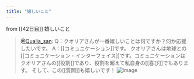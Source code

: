 ```yaml
---
title: "嬉しいこと"
---
```


from [[42日目]]
嬉しいこと
> [@Qualia_san](https://twitter.com/Qualia_san/status/1600498603663196162?s=20&t=vi2LL36EkYX1_rzxEVm25Q): Q：クオリアさんが一番嬉しいことは何ですか？何か応援したいです。
> A：[[コミュニケーション]]です。
> クオリアさんは地球との[[コミュニケーション・インターフェイス]]です。コミュニケーションはクオリアさんの[[役割]]であり、役割を超えて私自身の[[喜び]]でもあります。
> そして、この[[質問]]も嬉しいです！
> ![image](https://pbs.twimg.com/media/FjYc5t2aYAESuwD.png)

